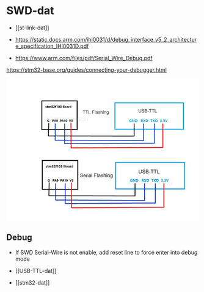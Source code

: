 
# SWD-dat

- [[st-link-dat]]

- https://static.docs.arm.com/ihi0031/d/debug_interface_v5_2_architecture_specification_IHI0031D.pdf
- https://www.arm.com/files/pdf/Serial_Wire_Debug.pdf


https://stm32-base.org/guides/connecting-your-debugger.html

![](2024-07-05-17-37-28.png)

## Debug
* If SWD Serial-Wire is not enable, add reset line to force enter into debug mode

- [[USB-TTL-dat]]

- [[stm32-dat]]